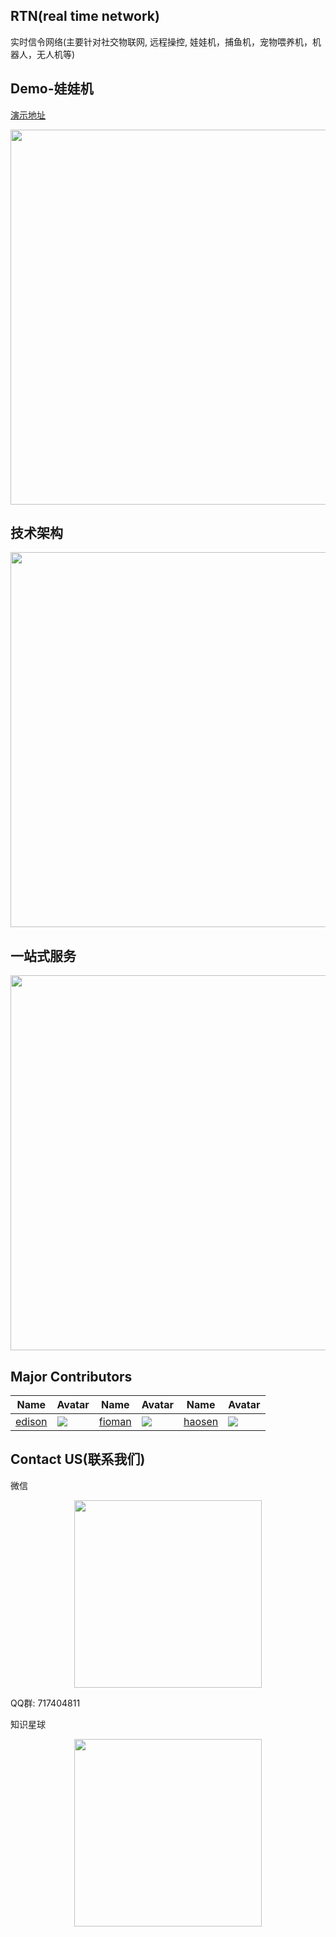 ## RTN(real time network)
实时信令网络(主要针对社交物联网, 远程操控, 娃娃机，捕鱼机，宠物喂养机，机器人，无人机等)

## Demo-娃娃机
[演示地址](https://wawaji.mofanbaby.com)
<p align="center">
  <img width="600" src="https://raw.githubusercontent.com/newtalentxp/rtn/master/image/wawaji-1.jpg">
</p>

## 技术架构
<p align="center">
  <img width="600" src="https://raw.githubusercontent.com/newtalentxp/rtn/master/image/architecure-1.jpg">
</p>

## 一站式服务
<p align="center">
  <img width="600" src="https://raw.githubusercontent.com/newtalentxp/rtn/master/image/fullstack-services.jpg">
</p>

## Major Contributors
|Name|Avatar|Name|Avatar|Name|Avatar|
|---|---|---|---|---|---|
|[edison](https://github.com/newtalentxp) |  ![](https://avatars2.githubusercontent.com/u/1500351?v=3&s=60)  |[fioman](https://github.com/fioman) |  ![](https://avatars0.githubusercontent.com/u/1495834?v=3&s=60)  | [haosen](https://github.com/haosen)       |  ![](https://avatars2.githubusercontent.com/u/6976367?v=3&s=60)

## Contact US(联系我们)

微信
<p align="center">
  <img width="300" src="https://github.com/newtalentxp/rtn/blob/master/image/me-wechat.gif?raw=true">
</p>

QQ群: 717404811

知识星球
<p align="center">
  <img width="300" src="https://raw.githubusercontent.com/newtalentxp/rtn/master/image/%E7%9F%A5%E8%AF%86%E6%98%9F%E7%90%83.png">
</p>
